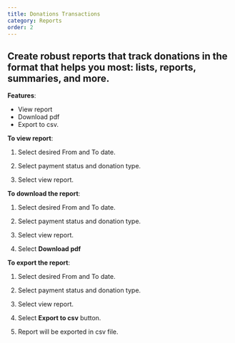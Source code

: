 ```yaml
---
title: Donations Transactions
category: Reports
order: 2
---
```

 ## Create robust reports that track donations in the format that helps you most:  lists, reports, summaries, and more. 

 **Features**: 

 * View report 
 * Download pdf 
 * Export to csv. 

 **To view report**: 

 1. Select desired From and To date. 

 2. Select payment status and donation type. 

 3. Select view report. 

 **To download the report**: 

 1. Select desired From and To date. 

 2. Select payment status and donation type. 

 3. Select view report. 

 4. Select **Download pdf** 

 **To export the report**: 

 1. Select desired From and To date. 

 2. Select payment status and donation type. 

 3. Select view report. 

 4. Select **Export to csv** button. 

 5. Report will be exported in csv file.